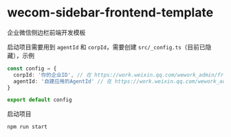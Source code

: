 # wecom-sidebar-frontend-template

企业微信侧边栏前端开发模板

启动项目需要用到 `agentId` 和 `corpId`，需要创建 `src/_config.ts`（目前已隐藏），示例

```ts
const config = {
  corpId: '你的企业ID', // 在 https://work.weixin.qq.com/wework_admin/frame#profile 这里可以找到
  agentId: '自建应用的AgentId' // 在 https://work.weixin.qq.com/wework_admin/frame#apps 里的自建应用里可以找到
}

export default config
```

启动项目

```bash
npm run start
```
